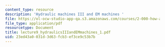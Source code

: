 ```yaml
---
content_type: resource
description: 'Hydraulic machines III and EM machines '
file: https://ol-ocw-studio-app-qa.s3.amazonaws.com/courses/2-000-how-and-why-machines-work-spring-2002/23ed43a0031d3d63fcb3ef3ce9c53b7b_lecture9_hydraulicsIIIandEMmachines_1.pdf
file_type: application/pdf
resourcetype: Document
title: lecture9_hydraulicsIIIandEMmachines_1.pdf
uid: 23ed43a0-031d-3d63-fcb3-ef3ce9c53b7b
---
```

